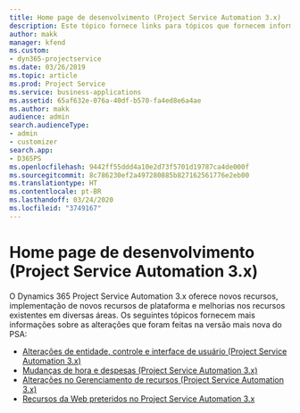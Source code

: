 ```yaml
---
title: Home page de desenvolvimento (Project Service Automation 3.x)
description: Este tópico fornece links para tópicos que fornecem informações de desenvolvimento do Dynamics 365 Project Service Automation (PSA) versão 3.x.
author: makk
manager: kfend
ms.custom:
- dyn365-projectservice
ms.date: 03/26/2019
ms.topic: article
ms.prod: Project Service
ms.service: business-applications
ms.assetid: 65af632e-076a-40df-b570-fa4ed8e6a4ae
ms.author: makk
audience: admin
search.audienceType:
- admin
- customizer
search.app:
- D365PS
ms.openlocfilehash: 9442ff55ddd4a10e2d73f5701d19787ca4de000f
ms.sourcegitcommit: 8c786230ef2a497280885b827162561776e2eb00
ms.translationtype: HT
ms.contentlocale: pt-BR
ms.lasthandoff: 03/24/2020
ms.locfileid: "3749167"
---
```

# <a name="development-home-page-project-service-automation-3x"></a>Home page de desenvolvimento (Project Service Automation 3.x)

O Dynamics 365 Project Service Automation 3.x oferece novos recursos, implementação de novos recursos de plataforma e melhorias nos recursos existentes em diversas áreas. Os seguintes tópicos fornecem mais informações sobre as alterações que foram feitas na versão mais nova do PSA:

- [Alterações de entidade, controle e interface de usuário (Project Service Automation 3.x)](../developer-guides/entity-changes-v3.x.md)
- [Mudanças de hora e despesas (Project Service Automation 3.x)](../developer-guides/time-expense-changes-v3.x.md)
- [Alterações no Gerenciamento de recursos (Project Service Automation 3.x)](../developer-guides/resource-management-changes-v3.x.md)
- [Recursos da Web preteridos no Project Service Automation 3.x](../developer-guides/web-resources-deprecated-v3.x.md)
